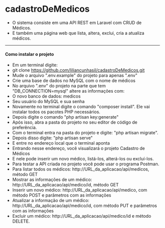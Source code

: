# cadastroDeMedicos

* O sistema consiste em uma API REST em Laravel com CRUD de Médicos.
* E também uma página web que lista, altera, exclui, cria a atualiza médicos.

--------------------------------------------------------------------------------------

<h4>Como instalar o projeto</h4>

* Em um terminal digite:
* git clone https://github.com/liliancunhasil/cadastroDeMedicos.git
* Mude o arquivo ".env.example" do projeto para apenas ".env"
* Crie uma base de dados no MySQL com o nome de médicos
* No arquivo ".env" do projeto na parte que tem "DB_CONNECTION=mysql" altere as informações com:
* O novo banco de dados: medicos
* Seu usuário do MySQL e sua senha
* Novamente no terminal digite o comando "composer install". Ele vai instalar todos os pacotes PHP necessários.
* Depois digite o comando "php artisan key:generate"
* Após isso, abra a pasta do projeto no seu editor de código de preferência.
* Com o terminal entra na pasta do projeto e digite: "php artisan migrate".
* Depois disso digite: "php artisan serve"
* E entre no endereço local que o terminal aponta
* Entrando nesse endereço, você visualizará o projeto Cadastro de Médicos
* E nele pode inserir um novo médico, listá-los, alterá-los ou excluí-los.
* Para testar a API criada no projeto você pode usar o programa Postman.
* Para listar todos os médicos: http://URL_da_aplicacao/api/medicos, método GET
* Mostrar as informações de um médico:  http://URL_da_aplicacao/api/medico/id, método GET
* Inserir um novo médico: http://URL_da_aplicacao/api/medico, com método POST e parâmetros com as informações
* Atualizar a informação de um médico: http://URL_da_aplicacao/api/medico/id, com método PUT e parâmetros com as informações
* Excluir um médico: http://URL_da_aplicacao/api/medico/id e método DELETE.

